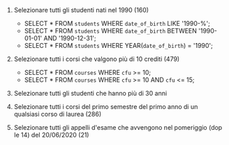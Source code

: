 1. Selezionare tutti gli studenti nati nel 1990 (160)
    - SELECT * FROM `students` WHERE `date_of_birth` LIKE '1990-%';
    - SELECT * FROM `students` WHERE `date_of_birth` BETWEEN '1990-01-01' AND '1990-12-31';
    - SELECT * FROM `students` WHERE YEAR(`date_of_birth`) = '1990';

2. Selezionare tutti i corsi che valgono più di 10 crediti (479)
    - SELECT * FROM `courses` WHERE `cfu` >= 10;
    - SELECT * FROM `courses` WHERE `cfu` >= 10 AND `cfu` <= 15;

3. Selezionare tutti gli studenti che hanno più di 30 anni 

4. Selezionare tutti i corsi del primo semestre del primo anno di un qualsiasi corso di laurea (286)

5. Selezionare tutti gli appelli d'esame che avvengono nel pomeriggio (dop le 14) del 20/06/2020 (21) 